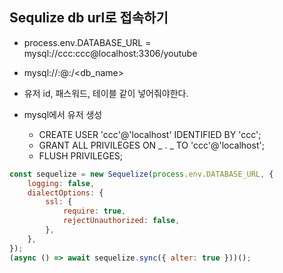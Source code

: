 ## Sequlize db url로 접속하기

-   process.env.DATABASE_URL = mysql://ccc:ccc@localhost:3306/youtube
-   mysql://<username>:<password>@<host>:<port>/<db_name>
-   유저 id, 패스워드, 테이블 같이 넣어줘야한다.

-   mysql에서 유저 생성
    -   CREATE USER 'ccc'@'localhost' IDENTIFIED BY 'ccc';
    -   GRANT ALL PRIVILEGES ON _ . _ TO 'ccc'@'localhost';
    -   FLUSH PRIVILEGES;

```js
const sequelize = new Sequelize(process.env.DATABASE_URL, {
    logging: false,
    dialectOptions: {
        ssl: {
            require: true,
            rejectUnauthorized: false,
        },
    },
});
(async () => await sequelize.sync({ alter: true }))();
```
